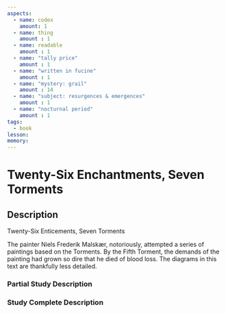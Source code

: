 ```yaml
---
aspects: 
  - name: codex
    amount: 1
  - name: thing
    amount : 1
  - name: readable
    amount : 1
  - name: "tally price"
    amount : 1
  - name: "written in fucine"
    amount : 1
  - name: "mystery: grail"
    amount : 14
  - name: "subject: resurgences & emergences"
    amount : 1
  - name: "nocturnal period"
    amount : 1
tags:
  - book
lesson: 
memory: 
---
```


# Twenty-Six Enchantments, Seven Torments

## Description
Twenty-Six Enticements, Seven Torments

The painter Niels Frederik Malskær, notoriously, attempted a series of paintings based on the Torments. By the Fifth Torment, the demands of the painting had grown so dire that he died of blood loss. The diagrams in this text are thankfully less detailed.
### Partial Study Description

### Study Complete Description
